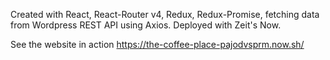 Created with React, React-Router v4, Redux, Redux-Promise, fetching data from Wordpress REST API using Axios. Deployed with Zeit's Now. 

See the website in action https://the-coffee-place-pajodvsprm.now.sh/
